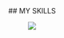 <div align="center">
  ## MY SKILLS
</div>
<p align="center">
  <a href="https://skillicons.dev">
    <img src="https://skillicons.dev/icons?i=cpp,rust,git,github" />
  </a>
</p>

